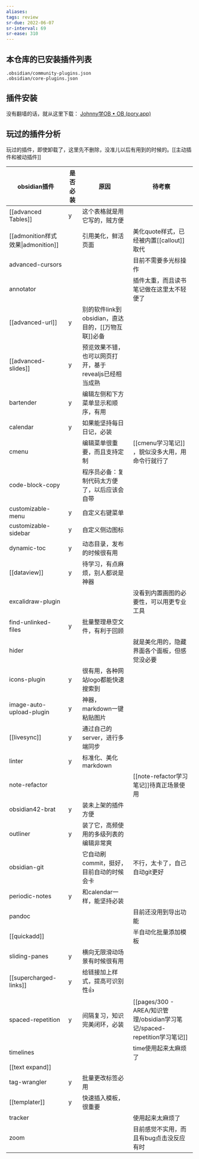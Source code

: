 ```yaml
---
aliases: 
tags: review
sr-due: 2022-06-07
sr-interval: 69
sr-ease: 310
---
```


## 本仓库的已安装插件列表
```
.obsidian/community-plugins.json
.obsidian/core-plugins.json
```


## 插件安装
没有翻墙的话，就从这里下载：
[Johnny学OB • OB (pory.app)](https://ob.pory.app/)

## 玩过的插件分析
玩过的插件，即使卸载了，这里先不删除，没准儿以后有用到的时候的。[[主动插件和被动插件]]

| obsidian插件                       | 是否必装 | 原因                                                   | 待考察                                           |
| ---------------------------------- | -------- | ------------------------------------------------------ | ------------------------------------------------ |
| [[advanced Tables]]                    | y        | 这个表格就是用它写的，贼方便                           |                                                  |
| [[admonition样式效果\|admonition]] |          | 引用美化，鲜活页面                                     | 美化quote样式，已经被内置[[callout]]取代                                    |
| advanced-cursors                   |          |                                                        | 目前不需要多光标操作                             |
| annotator                          |          |                                                        | 插件太重，而且读书笔记做在这里太不轻便了         |
| [[advanced-url]]                   | y        | 别的软件link到obsidian，直达目的，[[万物互联]]必备     |                                                  |
| [[advanced-slides]]                | y        | 预览效果不错，也可以网页打开，基于revealjs已经相当成熟 |                                                  |
| bartender                          | y        | 编辑左侧和下方菜单显示和顺序，有用                     |                                                  |
| calendar                           | y        | 如果能坚持每日日记，必装                               |                                                  |
| cmenu                              |          | 编辑菜单很重要，而且支持定制                           | [[cmenu学习笔记]] ，貌似没多大用，用命令行就行了 |
| code-block-copy                    |         | 程序员必备：复制代码太方便了，以后应该会自带                           |                                                  |
| customizable-menu                  | y        | 自定义右键菜单                                         |                                                  |
| customizable-sidebar               | y        | 自定义侧边图标                                         |                                                  |
| dynamic-toc                        | y        | 动态目录，发布的时候很有用                             |                                                  |
| [[dataview]]                       | y        | 待学习，有点麻烦，别人都说是神器                       |                                                  |
| excalidraw-plugin                  |          |                                                        | 没看到内置画图的必要性，可以用更专业工具         |
| find-unlinked-files                | y        | 批量整理悬空文件，有利于回顾                           |                                                  |
| hider                              |          |                                                        | 就是美化用的，隐藏界面各个面板，但感觉没必要     |
| icons-plugin                       | y        | 很有用，各种网站logo都能快速搜索到                     |                                                  |
| image-auto-upload-plugin           | y        | 神器，markdown一键粘贴图片                             |                                                  |
| [[livesync]]                       | y        | 通过自己的server，进行多端同步                         |                                                  |
| linter                             | y        | 标准化、美化markdown                                   |                                                  |
| note-refactor                      |          |                                                        | [[note-refactor学习笔记]]待真正场景使用          |
| obsidian42-brat                    | y        | 装未上架的插件方便                                     |                                                  |
| outliner                           | y        | 装了它，高频使用的多级列表的编辑非常爽                 |                                                  |
| obsidian-git                       |          | 它自动刷commit，挺好，目前自动的时候会卡               | 不行，太卡了，自己自动git更好                    |
| periodic-notes                     | y        | 和calendar一样，能坚持必装                             |                                                  |
| pandoc                             |          |                                                        | 目前还没用到导出功能                             |
| [[quickadd]]                       |          |                                                        | 半自动化批量添加模板                             |
| sliding-panes                      | y        | 横向无限滑动场景有时候很有用                           |                                                  |
| [[supercharged-links]]             | y        | 给链接加上样式，提高可识别性👍                         |                                                  |
| spaced-repetition                  | y        | 间隔复习，知识完美闭环，必装                           | [[pages/300 - AREA/知识管理/obsidian学习笔记/spaced-repetition学习笔记]]     |
| timelines                          |          |                                                        | time使用起来太麻烦了                             |
| [[text expand]]                    |          |                                                        |                                                  |
| tag-wrangler                       | y        | 批量更改标签必用                                       |                                                  |
| [[templater]]                      | y        | 快速插入模板，很重要                                   |                                                  |
| tracker                            |          |                                                        | 使用起来太麻烦了                                 |
| zoom                               |          |                                                        | 目前感觉不实用，而且有bug点击没反应有时          |

